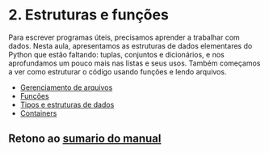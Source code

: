 # 2. Estruturas e funções

Para escrever programas úteis, precisamos aprender a trabalhar com dados. Nesta aula, apresentamos as estruturas de dados elementares do Python que estão faltando: tuplas, conjuntos e dicionários, e nos aprofundamos um pouco mais nas listas e seus usos. Também começamos a ver como estruturar o código usando funções e lendo arquivos.

* [Gerenciamento de arquivos](01_Arquivos.md)
* [Funções](02_Funcoes.md)
* [Tipos e estruturas de dados](03_TiposDatos.md)
* [Containers](04_Containers.md)

## Retono ao [sumario do manual](/Notas/Conteudo.md)